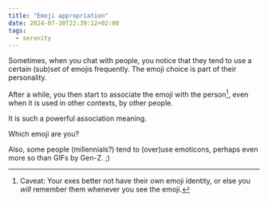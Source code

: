 ```yaml
---
title: "Emoji appropriation"
date: 2024-07-30T22:39:12+02:00
tags:
  - serenity
---
```


Sometimes, when you chat with people, you notice that they tend to use a certain
(sub)set of emojis frequently. The emoji choice is part of their personality.

After a while, you then start to associate the emoji with the person[^1], even
when it is used in other contexts, by other people.

It is such a powerful association meaning.

Which emoji are you?

Also, some people (millennials?) tend to (over)use emoticons, perhaps even more
so than GIFs by Gen-Z. ;)

[^1]: Caveat: Your exes better not have their own emoji identity, or else you
    _will_ remember them whenever you see the emoji.
